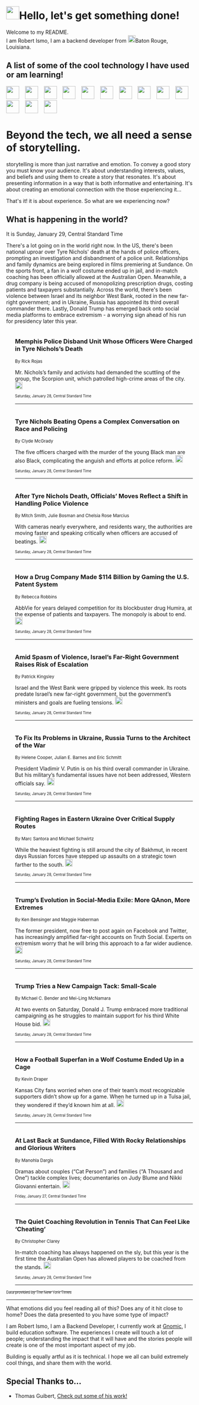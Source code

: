 <h1><img src="https://emojis.slackmojis.com/emojis/images/1643514375/3493/hot-coffee.gif?1643514375" width="35"/>Hello, let's get something done!</h1>

<p>Welcome to my README.<br/>
I am Robert Ismo, I am a backend developer from <img src="https://emojis.slackmojis.com/emojis/images/1638395689/50435/moulin_rouge.png?1638395689" width="20"/>Baton Rouge, Louisiana.</p>
<h2>A list of some of the cool technology I have used or am learning!</h2>
<p>
<img src="https://emojis.slackmojis.com/emojis/images/1643516091/21142/meow_bongotap.gif?1643516091" width="35" alt="">
<img src="https://img.shields.io/badge/Favorite%20Frontend%20Framework-SvelteKit-f83903" alt="">
<img src="https://img.shields.io/badge/Second%20Favorite-Vue-40b581" alt="">
<img src="https://img.shields.io/badge/Most%20Used%20Runtime-Nodejs-78b061" alt="">
<img src="https://emojis.slackmojis.com/emojis/images/1643517416/34482/fire.gif?1643517416" width="35" alt="">
<img src="https://img.shields.io/badge/Javascript%20But%20Better-Typescript-0078ca" alt="">
<img src="https://img.shields.io/badge/Favorite%20Language-Elixir-3e244d" alt="">
<img src="https://img.shields.io/badge/Containerize%20Everything-Docker-6ac9ef" alt="">
<img src="https://emojis.slackmojis.com/emojis/images/1643514596/5999/meow_party.gif?1643514596" width="35" alt="">
<img src="https://img.shields.io/badge/API%20Love%20Language-Graphql-de32a5" alt="">
<img src="https://img.shields.io/badge/Our%20Favorite%20Version%20Controller-Git-e94f33" alt="">
<img src="https://img.shields.io/badge/Favorite%20Database-Redis-d42d1d" alt="">
<img src="https://emojis.slackmojis.com/emojis/images/1643514559/5584/deployparrot.gif?1643514559" width="35" alt="">
<img src="https://img.shields.io/badge/Container%20Interstate-RabbitMQ-f66200" alt="">
<img src="https://img.shields.io/badge/Gotta%20Learn-Kubernetes-316adf" alt="">
<img src="https://img.shields.io/badge/Really%20Mature%20Now-WASM-654fef" alt="">
<img src="https://emojis.slackmojis.com/emojis/images/1666642497/61942/dance_vibe.gif?1666642497" width="35" alt="">
<img src="https://img.shields.io/badge/For%20My%20M1-ARM64-657d96" alt="">
<img src="https://img.shields.io/badge/Loving%20This%20So%20Much-TailwindCSS-17bcb5" alt="">
<img src="https://img.shields.io/badge/Cool%20Build%20Tool-Vite-f9cb24" alt="">
<img src="https://emojis.slackmojis.com/emojis/images/1669231376/62819/working-on-it.gif?1669231376" width="35" alt="">
<img src="https://img.shields.io/badge/Fun%20and%20Easy%20Database-MongoDB-5f8c49" alt="">
<img src="https://img.shields.io/badge/JS%20Life%20Support-NPM-c73737" alt="">
<img src="https://img.shields.io/badge/I%20Liked%20It-DynamoDB-0073b9" alt="">
<img src="https://emojis.slackmojis.com/emojis/images/1643514045/46/question.gif?1643514045" width="35" alt="">
<img src="https://img.shields.io/badge/cool-React-60d6f9" alt="">
<img src="https://img.shields.io/badge/Future%20Big%20Project-Lambda-f37e00" alt="">
<img src="https://img.shields.io/badge/NPM%20But%20Better-PNPM-f1aa07" alt="">
<img src="https://emojis.slackmojis.com/emojis/images/1643514943/9662/fbwow.gif?1643514943" width="35" alt="">
<img src="https://img.shields.io/badge/First%20Language-C-662079" alt="">
<img src="https://img.shields.io/badge/Where%20I%20Deploy%20Frontend-Vercel-000000" alt="">
<img src="https://img.shields.io/badge/Who%20Does%20not%20Want%20an%20App-Swift-f9492a" alt="">
<img src="https://emojis.slackmojis.com/emojis/images/1643514058/151/javascript.png?1643514058" width="35" alt="">
<img src="https://img.shields.io/badge/cool-Python-fbd542" alt="">
<img src="https://img.shields.io/badge/Favorite%20Something-Stripe-656cdc" alt="">
<img src="https://img.shields.io/badge/Of%20Course-HTML5-ed6327" alt="">
<img src="https://emojis.slackmojis.com/emojis/images/1660415405/60731/bomb.gif?1660415405" width="35" alt="">
<img src="https://img.shields.io/badge/hate-CSS-2964ec" alt="">
<img src="https://img.shields.io/badge/Learning-CircleCI-141215" alt="">
<img src="https://img.shields.io/badge/Learning-Rust-fbbb3b" alt="">
<img src="https://emojis.slackmojis.com/emojis/images/1660415397/60712/writing-hand.gif?1660415397" width="35" alt="">
<img src="https://img.shields.io/badge/Dev%20Browser%20of%20Choice-Firefox-cc4e26" alt="">
<img src="https://img.shields.io/badge/Recoverying%20From%20Windows-UNIX-1781e3" alt="">
<img src="https://img.shields.io/badge/LOVE-LogSeq-90c1c2" alt="">
<img src="https://emojis.slackmojis.com/emojis/images/1643514066/223/kirby.gif?1643514066" width="35" alt="">
<img src="https://img.shields.io/badge/Daily%20Driver-MacOS-e6e6e8" alt="">
<img src="https://img.shields.io/badge/Git%20Server-Github-000000" alt="">
<img src="https://img.shields.io/badge/enjoyable-EC2-f17428" alt="">
<img src="https://emojis.slackmojis.com/emojis/images/1643514239/2069/excited.gif?1643514239" width="35" alt="">
</p>
<h1>Beyond the tech, we all need a sense of storytelling.</h1>
<p>storytelling is more than just narrative and emotion. To convey a good story you must know your audience. It's about understanding interests, values, and beliefs and using them to create a story that resonates. It's about presenting information in a way that is both informative and entertaining. It's about creating an emotional connection with the those experiencing it...</p>
<p>That's it! it is about experience. So what are we experiencing now?</p>
<h2>What is happening in the world?</h2>
<p>It is Sunday, January 29, Central Standard Time</p>
<p>
There&#39;s a lot going on in the world right now. In the US, there&#39;s been national uproar over Tyre Nichols&#39; death at the hands of police officers, prompting an investigation and disbandment of a police unit. Relationships and family dynamics are being explored in films premiering at Sundance. On the sports front, a fan in a wolf costume ended up in jail, and in-match coaching has been officially allowed at the Australian Open. Meanwhile, a drug company is being accused of monopolizing prescription drugs, costing patients and taxpayers substantially. Across the world, there&#39;s been violence between Israel and its neighbor West Bank, rooted in the new far-right government; and in Ukraine, Russia has appointed its third overall commander there. Lastly, Donald Trump has emerged back onto social media platforms to embrace extremism - a worrying sign ahead of his run for presidency later this year.</p>
<ol>
<img src="https://img.shields.io/badge/-us-blue" alt="">
<h3>Memphis Police Disband Unit Whose Officers Were Charged in Tyre Nichols’s Death</h3>
<sub>By Rick Rojas</sub>
<p>Mr. Nichols’s family and activists had demanded the scuttling of the group, the Scorpion unit, which patrolled high-crime areas of the city.  <a href="https://nyti.ms/3XMkbTS"><img src="https://developer.nytimes.com/files/poweredby_nytimes_30b.png?v=1583354208352" height="20"></a></p>
<sub><sub>Saturday, January 28, Central Standard Time</sub></sub>
<hr/>
<img src="https://img.shields.io/badge/-us-blue" alt="">
<h3>Tyre Nichols Beating Opens a Complex Conversation on Race and Policing</h3>
<sub>By Clyde McGrady</sub>
<p>The five officers charged with the murder of the young Black man are also Black, complicating the anguish and efforts at police reform.  <a href="https://nyti.ms/3XHemqG"><img src="https://developer.nytimes.com/files/poweredby_nytimes_30b.png?v=1583354208352" height="20"></a></p>
<sub><sub>Saturday, January 28, Central Standard Time</sub></sub>
<hr/>
<img src="https://img.shields.io/badge/-us-blue" alt="">
<h3>After Tyre Nichols Death, Officials’ Moves Reflect a Shift in Handling Police Violence</h3>
<sub>By Mitch Smith, Julie Bosman and Chelsia Rose Marcius</sub>
<p>With cameras nearly everywhere, and residents wary, the authorities are moving faster and speaking critically when officers are accused of beatings.  <a href="https://nyti.ms/3wBYgmh"><img src="https://developer.nytimes.com/files/poweredby_nytimes_30b.png?v=1583354208352" height="20"></a></p>
<sub><sub>Saturday, January 28, Central Standard Time</sub></sub>
<hr/>
<img src="https://img.shields.io/badge/-business-blue" alt="">
<h3>How a Drug Company Made $114 Billion by Gaming the U.S. Patent System</h3>
<sub>By Rebecca Robbins</sub>
<p>AbbVie for years delayed competition for its blockbuster drug Humira, at the expense of patients and taxpayers. The monopoly is about to end.  <a href="https://nyti.ms/3WM0H0n"><img src="https://developer.nytimes.com/files/poweredby_nytimes_30b.png?v=1583354208352" height="20"></a></p>
<sub><sub>Saturday, January 28, Central Standard Time</sub></sub>
<hr/>
<img src="https://img.shields.io/badge/-world-blue" alt="">
<h3>Amid Spasm of Violence, Israel’s Far-Right Government Raises Risk of Escalation</h3>
<sub>By Patrick Kingsley</sub>
<p>Israel and the West Bank were gripped by violence this week. Its roots predate Israel’s new far-right government, but the government’s ministers and goals are fueling tensions.  <a href="https://nyti.ms/3kOCedo"><img src="https://developer.nytimes.com/files/poweredby_nytimes_30b.png?v=1583354208352" height="20"></a></p>
<sub><sub>Saturday, January 28, Central Standard Time</sub></sub>
<hr/>
<img src="https://img.shields.io/badge/-us-blue" alt="">
<h3>To Fix Its Problems in Ukraine, Russia Turns to the Architect of the War</h3>
<sub>By Helene Cooper, Julian E. Barnes and Eric Schmitt</sub>
<p>President Vladimir V. Putin is on his third overall commander in Ukraine. But his military’s fundamental issues have not been addressed, Western officials say.  <a href="https://nyti.ms/3DnG1oB"><img src="https://developer.nytimes.com/files/poweredby_nytimes_30b.png?v=1583354208352" height="20"></a></p>
<sub><sub>Saturday, January 28, Central Standard Time</sub></sub>
<hr/>
<img src="https://img.shields.io/badge/-world-blue" alt="">
<h3>Fighting Rages in Eastern Ukraine Over Critical Supply Routes</h3>
<sub>By Marc Santora and Michael Schwirtz</sub>
<p>While the heaviest fighting is still around the city of Bakhmut, in recent days Russian forces have stepped up assaults on a strategic town farther to the south.  <a href="https://nyti.ms/40c6f7i"><img src="https://developer.nytimes.com/files/poweredby_nytimes_30b.png?v=1583354208352" height="20"></a></p>
<sub><sub>Saturday, January 28, Central Standard Time</sub></sub>
<hr/>
<img src="https://img.shields.io/badge/-us-blue" alt="">
<h3>Trump’s Evolution in Social-Media Exile: More QAnon, More Extremes</h3>
<sub>By Ken Bensinger and Maggie Haberman</sub>
<p>The former president, now free to post again on Facebook and Twitter, has increasingly amplified far-right accounts on Truth Social. Experts on extremism worry that he will bring this approach to a far wider audience.  <a href="https://nyti.ms/3XIW1cF"><img src="https://developer.nytimes.com/files/poweredby_nytimes_30b.png?v=1583354208352" height="20"></a></p>
<sub><sub>Saturday, January 28, Central Standard Time</sub></sub>
<hr/>
<img src="https://img.shields.io/badge/-us-blue" alt="">
<h3>Trump Tries a New Campaign Tack: Small-Scale</h3>
<sub>By Michael C. Bender and Mei-Ling McNamara</sub>
<p>At two events on Saturday, Donald J. Trump embraced more traditional campaigning as he struggles to maintain support for his third White House bid.  <a href="https://nyti.ms/3RhjteL"><img src="https://developer.nytimes.com/files/poweredby_nytimes_30b.png?v=1583354208352" height="20"></a></p>
<sub><sub>Saturday, January 28, Central Standard Time</sub></sub>
<hr/>
<img src="https://img.shields.io/badge/-sports-blue" alt="">
<h3>How a Football Superfan in a Wolf Costume Ended Up in a Cage</h3>
<sub>By Kevin Draper</sub>
<p>Kansas City fans worried when one of their team’s most recognizable supporters didn’t show up for a game. When he turned up in a Tulsa jail, they wondered if they’d known him at all.  <a href="https://nyti.ms/3Rbjf99"><img src="https://developer.nytimes.com/files/poweredby_nytimes_30b.png?v=1583354208352" height="20"></a></p>
<sub><sub>Saturday, January 28, Central Standard Time</sub></sub>
<hr/>
<img src="https://img.shields.io/badge/-movies-blue" alt="">
<h3>At Last Back at Sundance, Filled With Rocky Relationships and Glorious Writers</h3>
<sub>By Manohla Dargis</sub>
<p>Dramas about couples (“Cat Person”) and families (“A Thousand and One”) tackle complex lives; documentaries on Judy Blume and Nikki Giovanni entertain.  <a href="https://nyti.ms/3XKPYV7"><img src="https://developer.nytimes.com/files/poweredby_nytimes_30b.png?v=1583354208352" height="20"></a></p>
<sub><sub>Friday, January 27, Central Standard Time</sub></sub>
<hr/>
<img src="https://img.shields.io/badge/-sports-blue" alt="">
<h3>The Quiet Coaching Revolution in Tennis That Can Feel Like ‘Cheating’</h3>
<sub>By Christopher Clarey</sub>
<p>In-match coaching has always happened on the sly, but this year is the first time the Australian Open has allowed players to be coached from the stands.  <a href="https://nyti.ms/3WFqZBm"><img src="https://developer.nytimes.com/files/poweredby_nytimes_30b.png?v=1583354208352" height="20"></a></p>
<sub><sub>Saturday, January 28, Central Standard Time</sub></sub>
<hr/>
</ol>
<a href="https://developer.nytimes.com"><sub><sub>Data provided by The New York Times</sub></sub></a>
<hr/>
<p>What emotions did you feel reading all of this? Does any of it hit close to home? Does the data presented to you have some type of impact?</p>
<p>I am Robert Ismo, I am a Backend Developer, I currently work at <a href="https://gnomic.education/">Gnomic</a>, I build education software. The experiences I create will touch a lot of people; understanding the impact that it will have and the stories people will create is one of the most important aspect of my job.</p>
<p>Building is equally artful as it is technical. I hope we all can build extremely cool things, and share them with the world.</p>
<h2>Special Thanks to...</h2>
<ul>
<li>Thomas Guibert, <a href="https://github.com/thmsgbrt/thmsgbrt">Check out some of his work!</a></li>
</ul>